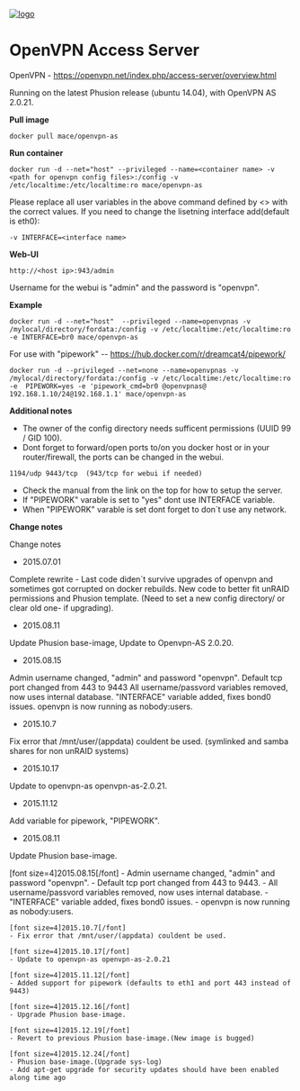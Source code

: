 [![logo](http://www.linkideo.com/images/openvpn_logo.jpg)](https://openvpn.net/)

OpenVPN Access Server
==========================


OpenVPN - https://openvpn.net/index.php/access-server/overview.html



Running on the latest Phusion release (ubuntu 14.04), with OpenVPN AS 2.0.21.

**Pull image**

```
docker pull mace/openvpn-as
```

**Run container**

```
docker run -d --net="host" --privileged --name=<container name> -v <path for openvpn config files>:/config -v /etc/localtime:/etc/localtime:ro mace/openvpn-as
```
Please replace all user variables in the above command defined by <> with the correct values.
If you need to change the lisetning interface add(default is eth0):
```
-v INTERFACE=<interface name>
```

**Web-UI**

```
http://<host ip>:943/admin
```

Username for the webui is "admin" and the password is "openvpn".


**Example**

```
docker run -d --net="host"  --privileged --name=openvpnas -v /mylocal/directory/fordata:/config -v /etc/localtime:/etc/localtime:ro -e INTERFACE=br0 mace/openvpn-as
```

For use with "pipework" --  https://hub.docker.com/r/dreamcat4/pipework/
```
docker run -d --privileged --net=none --name=openvpnas -v /mylocal/directory/fordata:/config -v /etc/localtime:/etc/localtime:ro -e  PIPEWORK=yes -e 'pipework_cmd=br0 @openvpnas@ 192.168.1.10/24@192.168.1.1' mace/openvpn-as
```


**Additional notes**


* The owner of the config directory needs sufficent permissions (UUID 99 / GID 100).
* Dont forget to forward/open ports to/on you docker host or in your router/firewall, the ports can be changed in the webui.
```
1194/udp 9443/tcp  (943/tcp for webui if needed)
```
* Check the manual from the link on the top for how to setup the server.
* If "PIPEWORK" varable is set to "yes" dont use INTERFACE variable.
* When "PIPEWORK" varable is set dont forget to don´t use any network.


**Change notes**

Change notes

* 2015.07.01

Complete rewrite - Last code diden´t survive upgrades of openvpn and sometimes got corrupted on docker rebuilds. New code to better fit unRAID permissions and Phusion template. (Need to set a new config directory/ or clear old one- if upgrading).
* 2015.08.11

Update Phusion base-image, Update to Openvpn-AS 2.0.20.
* 2015.08.15

Admin username changed, "admin" and password "openvpn".
Default tcp port changed from 443 to 9443
All username/passvord variables removed, now uses internal database.
"INTERFACE" variable added, fixes bond0 issues.
openvpn is now running as nobody:users.
* 2015.10.7

Fix error that /mnt/user/(appdata) couldent be used. (symlinked and samba shares for non unRAID systems)
* 2015.10.17

Update to openvpn-as openvpn-as-2.0.21.
* 2015.11.12

Add variable for pipework, "PIPEWORK".
* 2015.08.11

Update Phusion base-image. 

[font size=4]2015.08.15[/font]
    - Admin username changed, "admin" and password "openvpn".
    - Default tcp port changed from 443 to 9443.
    - All username/passvord variables removed, now uses internal database.
    - "INTERFACE" variable added, fixes bond0 issues.
    - openvpn is now running as nobody:users.

    [font size=4]2015.10.7[/font]
    - Fix error that /mnt/user/(appdata) couldent be used.

    [font size=4]2015.10.17[/font]
    - Update to openvpn-as openvpn-as-2.0.21

    [font size=4]2015.11.12[/font]
    - Added support for pipework (defaults to eth1 and port 443 instead of 9443)

    [font size=4]2015.12.16[/font]
    - Upgrade Phusion base-image.

    [font size=4]2015.12.19[/font]
    - Revert to previous Phusion base-image.(New image is bugged)

    [font size=4]2015.12.24[/font]
    - Phusion base-image.(Upgrade sys-log)
    - Add apt-get upgrade for security updates should have been enabled along time ago
